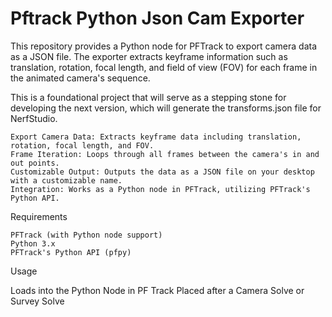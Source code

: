 # Pftrack Python Json Cam Exporter
This repository provides a Python node for PFTrack to export camera data as a JSON file. The exporter extracts keyframe information such as translation, rotation, focal length, and field of view (FOV) for each frame in the animated camera's sequence.

This is a foundational project that will serve as a stepping stone for developing the next version, which will generate the transforms.json file for NerfStudio.

    Export Camera Data: Extracts keyframe data including translation, rotation, focal length, and FOV.
    Frame Iteration: Loops through all frames between the camera's in and out points.
    Customizable Output: Outputs the data as a JSON file on your desktop with a customizable name.
    Integration: Works as a Python node in PFTrack, utilizing PFTrack's Python API.

Requirements

    PFTrack (with Python node support)
    Python 3.x
    PFTrack's Python API (pfpy)

Usage

   Loads into the Python Node in PF Track Placed after a Camera Solve or Survey Solve

